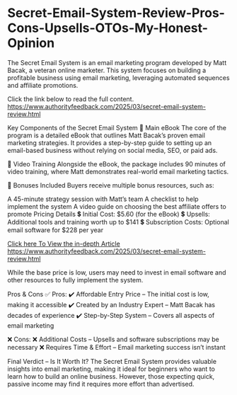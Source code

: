 # Secret-Email-System-Review-Pros-Cons-Upsells-OTOs-My-Honest-Opinion
The Secret Email System is an email marketing program developed by Matt Bacak, a veteran online marketer. This system focuses on building a profitable business using email marketing, leveraging automated sequences and affiliate promotions.

Click the link below to read the full content.
https://www.authorityfeedback.com/2025/03/secret-email-system-review.html

Key Components of the Secret Email System
📖 Main eBook
The core of the program is a detailed eBook that outlines Matt Bacak’s proven email marketing strategies. It provides a step-by-step guide to setting up an email-based business without relying on social media, SEO, or paid ads.

🎥 Video Training
Alongside the eBook, the package includes 90 minutes of video training, where Matt demonstrates real-world email marketing tactics.

🎁 Bonuses Included
Buyers receive multiple bonus resources, such as:

A 45-minute strategy session with Matt’s team
A checklist to help implement the system
A video guide on choosing the best affiliate offers to promote
Pricing Details
💲 Initial Cost: $5.60 (for the eBook)
💲 Upsells: Additional tools and training worth up to $141
💲 Subscription Costs: Optional email software for $228 per year


<a href=" https://www.authorityfeedback.com/2025/03/secret-email-system-review.html ">Click here To View the in-depth Article</a>
https://www.authorityfeedback.com/2025/03/secret-email-system-review.html

While the base price is low, users may need to invest in email software and other resources to fully implement the system.

Pros & Cons
✅ Pros:
✔️ Affordable Entry Price – The initial cost is low, making it accessible
✔️ Created by an Industry Expert – Matt Bacak has decades of experience
✔️ Step-by-Step System – Covers all aspects of email marketing

❌ Cons:
❌ Additional Costs – Upsells and software subscriptions may be necessary
❌ Requires Time & Effort – Email marketing success isn’t instant

Final Verdict – Is It Worth It?
The Secret Email System provides valuable insights into email marketing, making it ideal for beginners who want to learn how to build an online business. However, those expecting quick, passive income may find it requires more effort than advertised.
